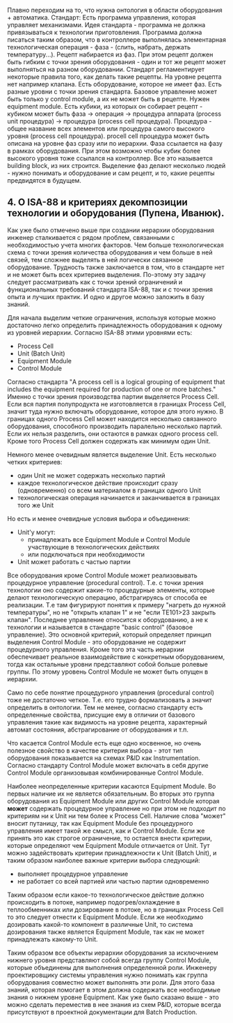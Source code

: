 Плавно переходим на то, что нужна онтология в области оборудования +  автоматика. Стандарт: Есть программа управления, которая управляет  механизмами. Идея стандарта - программа не должна привязываться к  технологии приготовления. Программа должна писаться таким образом, что в контроллере выполнялась элементарная технологическая операция - фаза -  (слить, набрать, держать температуру...). Рецепт набирается из фаз. При  этом рецепт должен быть гибким с точки зрения оборудования - один и тот  же рецепт может выполняться на разном оборудовании. Стандарт  регламентирует некоторые правила того, как делать такие рецепты. На  уровне рецепта нет например клапана. Есть оборудование, которое не имеет фаз. Есть разные уровни с точки зрения стандарта. Базовое управление  может быть только у control module, а их не может быть в рецепте. Нужен  equipment module. Есть кубики, из которых он собирает рецепт - кубиком может быть фаза  -> операция -> процедура аппарата (process unit процедура) ->  процедура (process cell процедура). Процедура - общее название всех  элементов или процедура самого высокого уровня (process cell процедура). procell cell процедура может быть описана на уровне фаз сразу или по  иерархии. Фаза ссылается на фазу в рамках оборудования. При этом  возможно чтобы кубик более высокого уровня тоже ссылался на контроллер.  Все это называется building block, из них строится. Выделение фаз делают несколько людей - нужно понимать и оборудование и сам рецепт, и то,  какие рецепты предвидятся в будущем.

## 4. О ISA-88 и критериях декомпозиции технологии и оборудования (Пупена, Иванюк).

Как уже было отмечено выше при создании иерархии оборудования инженер сталкивается с рядом проблем, связанными с необходимостью учета многих факторов. Чем больше технологическая схема с точки зрения количества оборудования и чем больше в ней связей, тем сложнее выделять в ней логически связанное оборудование. Трудность также заключается в том, что в стандарте нет и не может быть всех критериев выделения. По-этому эту задачу следует рассматривать как с точки зрений ограничений и функциональных требований стандарта ISA-88, так и с точки зрения опыта и лучших практик. И одно и другое можно заложить в базу знаний. 

Для начала выделим четкие ограничения, используя которые можно достаточно легко определить принадлежность оборудования к одному из уровней иерархии. Согласно ISA-88 этими уровнями есть:

- Process Cell
- Unit (Batch Unit)
- Equipment Module
- Control Module

Согласно стандарта "A process cell is a logical grouping of equipment that includes the equipment required for production of one or more batches." Именно с точки зрения производства партии выделяется Process Cell. Если вся партия полупродукта не изготовляется в границах Process Cell, значит туда нужно включать оборудование, которое для этого нужно. В границах одного Process Cell может находится несколько связанного оборудования, способного производить паралельно несколько партий. Если их нельзя разделить, они остаются в рамках одного process cell. Кроме того Process Cell должен содержать как минимум один Unit.

Немного менее очевидным является выделение Unit. Есть несколько четких критериев:

- один Unit не может содержать несколько партий
- каждое технологическое действие происходит сразу (одновременно) со всем материалом в границах одного Unit
- технологическая операция начинается и заканчивается в границах того же Unit 

Но есть и менее очевидные условия выбора и объединения:

- Unit'у могут:
  - принадлежать все Equipment Module и  Control Module участвующие в технологических действиях 
  - или подключаться при необходимости
- Unit может работать с частью партии

Все оборудования кроме Control Module может реализовывать процедурное управление (procedural control). Т.е. с точки зрения технологии оно содержит какие-то процедурные элементы, которые делают технологическую операцию, абстрагируясь от способа ее реализации. Т.е там фигурируют понятия к примеру "нагреть до нужной температуры", но не "открыть клапан 1" и не "если TE101>23 закрыть клапан". Последнее управление относится к оборудованию, а не к технологии и называется в стандарте "basic control" (базовое управление). Это основной критерий, который определяет принцип выделения  Control Module - это оборудование не содержит процедурного управления. Кроме того эта часть иерархии обеспечивает реальное взаимодействие с конкретным оборудованием, тогда как остальные уровни представляют собой больше ролевые группы. По этому уровень Control Module не может быть опущен в иерархии. 

Само по себе понятие процедурного управления (procedural control) тоже не достаточно четкое. Т.е. его трудно формализовать а значит определить в онтологии. Тем не менее, согласно стандарту есть определенные свойства, присущие ему в отличии от базового управления такие как видимость на уровне рецепта, характерный автомат состояния, абстрагирование от оборудования и т.п. 

Что касается Control Module есть еще одно косвенное, но очень полезное свойство в качестве критерия выбора - этот тип оборудования показывается на схемах P&ID как Instrumentation. Согласно стандарту Control Module может включать в себя другие Control Module организовывая комбинированные Control Module.    

Наиболее неопределенные критерии касаются Equipment Module. Во первых наличие их не является обязательным. Во вторых это группа оборудования из Equipment Module или других Control Module которая **может** содержать процедурное управление но при этом не подходит по критериям ни к Unit ни тем более к Process Cell. Наличие слова  "может" вносит путаницу, так как Equipment Module без процедурного управления имеет такой же смысл, как и Control Module. Если же принять это как строгое ограничение, то остается внести критерии, которые определяют чем  Equipment Module отличается от Unit. Тут можно задействовать критерии принадлежности к Unit (Batch Unit), и таким образом наиболее важные критерии выбора следующий:

- выполняет процедурное управление
- не работает со всей партией или частью партии одновременно

Таким образом если какое-то технологическое действие должно происходить в потоке, например подогрев/охлаждение в теплообменниках или дозирование в потоке, но в границах Process Cell то это следует отнести к Equipment Module. Если же необходимо дозировать какой-то компонент в различные Unit, то система дозирования также является Equipment Module, так как не может принадлежать какому-то Unit.

Таким образом все объекты иерархии оборудования за исключением нижнего уровня представляют собой всегда группу Control Module, которые объединены для выполнения определенной роли. Инженеру проектировщику системы управления нужно понимать как группа оборудования совместно может выполнять эти роли. Для этого база знаний, которая помогает в этом должна содержать все необходимые знания о нижнем уровне Equipment. Как уже было сказано выше - это можно сделать переместив в нее знания из схем P&ID, которые всегда присутствуют в проектной документации для Batch Production.     

